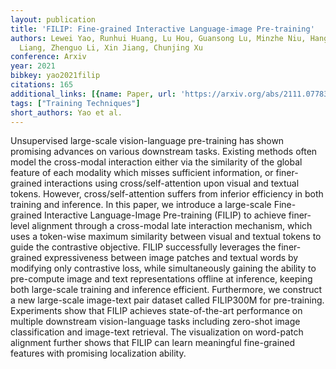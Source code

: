 ```yaml
---
layout: publication
title: 'FILIP: Fine-grained Interactive Language-image Pre-training'
authors: Lewei Yao, Runhui Huang, Lu Hou, Guansong Lu, Minzhe Niu, Hang Xu, Xiaodan
  Liang, Zhenguo Li, Xin Jiang, Chunjing Xu
conference: Arxiv
year: 2021
bibkey: yao2021filip
citations: 165
additional_links: [{name: Paper, url: 'https://arxiv.org/abs/2111.07783'}]
tags: ["Training Techniques"]
short_authors: Yao et al.
---
```

Unsupervised large-scale vision-language pre-training has shown promising
advances on various downstream tasks. Existing methods often model the
cross-modal interaction either via the similarity of the global feature of each
modality which misses sufficient information, or finer-grained interactions
using cross/self-attention upon visual and textual tokens. However,
cross/self-attention suffers from inferior efficiency in both training and
inference. In this paper, we introduce a large-scale Fine-grained Interactive
Language-Image Pre-training (FILIP) to achieve finer-level alignment through a
cross-modal late interaction mechanism, which uses a token-wise maximum
similarity between visual and textual tokens to guide the contrastive
objective. FILIP successfully leverages the finer-grained expressiveness
between image patches and textual words by modifying only contrastive loss,
while simultaneously gaining the ability to pre-compute image and text
representations offline at inference, keeping both large-scale training and
inference efficient. Furthermore, we construct a new large-scale image-text
pair dataset called FILIP300M for pre-training. Experiments show that FILIP
achieves state-of-the-art performance on multiple downstream vision-language
tasks including zero-shot image classification and image-text retrieval. The
visualization on word-patch alignment further shows that FILIP can learn
meaningful fine-grained features with promising localization ability.